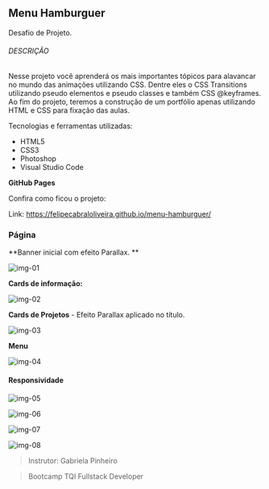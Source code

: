 ## Menu Hamburguer

Desafio de Projeto.



###### DESCRIÇÃO

Nesse projeto você aprenderá os mais importantes tópicos para alavancar no mundo das animações utilizando CSS. Dentre eles o CSS Transitions utilizando pseudo elementos e pseudo classes e também CSS @keyframes. Ao fim do projeto, teremos a construção de um portfólio apenas utilizando HTML e CSS para fixação das aulas.



Tecnologias e ferramentas utilizadas:

- HTML5
- CSS3
- Photoshop
- Visual Studio Code



**GitHub Pages**

Confira como ficou o projeto:

Link: https://felipecabraloliveira.github.io/menu-hamburguer/



### Página

**Banner inicial com efeito Parallax. **

![img-01](assets/img/tela-01.png)



**Cards de informação:**

![img-02](assets/img/tela-02.png)



**Cards de Projetos** - Efeito Parallax aplicado no título.

![img-03](assets/img/tela-03.png)



**Menu**

![img-04](assets/img/tela-04.png)



#### Responsividade

![img-05](assets/img/tela-05.png)



![img-06](assets/img/tela-06.png)



![img-07](assets/img/tela-07.png)

![img-08](assets/img/tela-08.png)







> Instrutor: Gabriela Pinheiro

> Bootcamp TQI Fullstack Developer